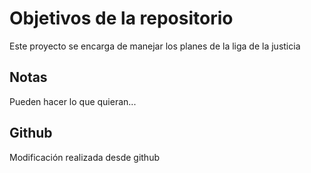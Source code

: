 # Objetivos de la repositorio

Este proyecto se encarga de manejar los planes de la liga de la justicia


## Notas
Pueden hacer lo que quieran...

## Github
Modificación realizada desde github
